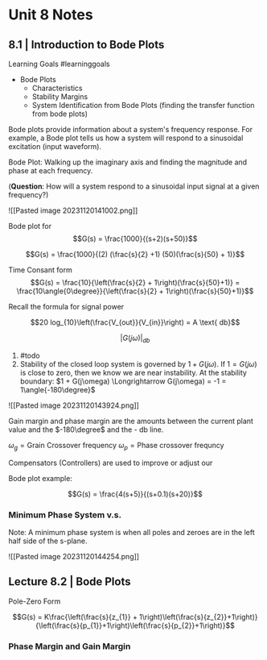 # Unit 8 Notes

## 8.1 | Introduction to Bode Plots

Learning Goals #learninggoals

- Bode Plots
  - Characteristics
  - Stability Margins
  - System Identification from Bode Plots (finding the transfer function from
    bode plots)

Bode plots provide information about a system's frequency response. For example,
a Bode plot tells us how a system will respond to a sinusoidal excitation (input
waveform).

Bode Plot: Walking up the imaginary axis and finding the magnitude and phase at
each frequency.

(**Question**: How will a system respond to a sinusoidal input signal at a given
frequency?)

![[Pasted image 20231120141002.png]]

Bode plot for $$G(s) = \frac{1000}{(s+2)(s+50)}$$

$$G(s) = \frac{1000}{(2) (\frac{s}{2} +1) (50)(\frac{s}{50} + 1)}$$

Time Consant form $$G(s) = \frac{10}{\left(\frac{s}{2} +
1\right)(\frac{s}{50}+1)} = \frac{10\angle{0\degree}}{\left(\frac{s}{2} +
1\right)(\frac{s}{50}+1)}$$

Recall the formula for signal power

$$20 log_{10}\left(\frac{V_{out}}{V_{in}}\right) = A \text{ db}$$

$$|G(j\omega)|_{db}$$

1. #todo
2. Stability of the closed loop system is governed by $1 + G(j\omega)$. If $1 =
   G(j\omega)$ is close to zero, then we know we are near instability. At the
   stability boundary: $1 + G(j\omega) \Longrightarrow G(j\omega) = -1 =
   1\angle{-180\degree}$

![[Pasted image 20231120143924.png]]

Gain margin and phase margin are the amounts between the current plant value and
the $-180\degree$ and the - db line.

$\omega_{g}= \text{Grain Crossover frequency}$ 
$\omega_{p} = \text{Phase
crossover frequncy}$

Compensators (Controllers) are used to improve or adjust our

Bode plot example:

$$G(s) = \frac{4(s+5)}{(s+0.1)(s+20)}$$


### Minimum Phase System v.s. 

Note: A minimum phase system is when all poles and zeroes are in the left half
side of the s-plane.

![[Pasted image 20231120144254.png]]







## Lecture 8.2 | Bode Plots

Pole-Zero Form 

$$G(s) = K\frac{\left(\frac{s}{z_{1}} + 1\right)\left(\frac{s}{z_{2}}+1\right)}{\left(\frac{s}{p_{1}}+1\right)\left(\frac{s}{p_{2}}+1\right)}$$


### Phase Margin and Gain Margin

